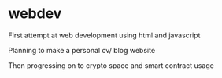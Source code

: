 # webdev

First attempt at web development using html and javascript

Planning to make a personal cv/ blog website

Then progressing on to crypto space and smart contract usage